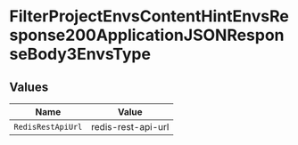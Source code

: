 # FilterProjectEnvsContentHintEnvsResponse200ApplicationJSONResponseBody3EnvsType


## Values

| Name               | Value              |
| ------------------ | ------------------ |
| `RedisRestApiUrl`  | redis-rest-api-url |